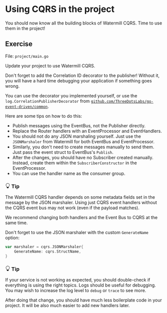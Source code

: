 # Using CQRS in the project

You should now know all the building blocks of Watermill CQRS. 
Time to use them in the project!

## Exercise

File: `project/main.go`

Update your project to use Watermill CQRS.

Don't forget to add the Correlation ID decorator to the publisher! 
Without it, you will have a hard time debugging your application if something goes wrong.

You can use the decorator you implemented yourself, or use the `log.CorrelationPublisherDecorator` from 
[`github.com/ThreeDotsLabs/go-event-driven/common`](https://github.com/ThreeDotsLabs/go-event-driven/tree/main/common/log).

Here are some tips on how to do this:

* Publish messages using the EventBus, not the Publisher directly.
* Replace the Router handlers with an EventProcessor and EventHandlers.
* You should not do any JSON marshaling yourself. Just use the `JSONMarshaler` from Watermill for both EventBus and EventProcessor.
* Similarly, you don't need to create messages manually to send them. Just pass the event struct to EventBus's `Publish`.
* After the changes, you should have no Subscriber created manually. Instead, create them within the `SubscriberConstructor` in the EventProcessor.
* You can use the handler name as the consumer group.


<div class="alert alert-dismissible bg-light-primary d-flex flex-column flex-sm-row p-7 mb-10">
    <div class="d-flex flex-column">
        <h3 class="mb-5 text-dark">
			<svg xmlns="http://www.w3.org/2000/svg" width="16" height="16" fill="currentColor" class="bi bi-lightbulb text-primary" viewBox="0 0 16 16">
			  <path d="M2 6a6 6 0 1 1 10.174 4.31c-.203.196-.359.4-.453.619l-.762 1.769A.5.5 0 0 1 10.5 13a.5.5 0 0 1 0 1 .5.5 0 0 1 0 1l-.224.447a1 1 0 0 1-.894.553H6.618a1 1 0 0 1-.894-.553L5.5 15a.5.5 0 0 1 0-1 .5.5 0 0 1 0-1 .5.5 0 0 1-.46-.302l-.761-1.77a1.964 1.964 0 0 0-.453-.618A5.984 5.984 0 0 1 2 6zm6-5a5 5 0 0 0-3.479 8.592c.263.254.514.564.676.941L5.83 12h4.342l.632-1.467c.162-.377.413-.687.676-.941A5 5 0 0 0 8 1z"/>
			</svg>
			Tip
		</h3>
        <span>

The Watermill CQRS handler depends on some metadata fields set in the message by the JSON marshaler.
Using just CQRS event handlers without the CQRS event bus may not work (even if the payload matches).

We recommend changing both handlers and the Event Bus to CQRS at the same time.

</span>
	</div>
	</div>

Don't forget to use the JSON marshaler with the custom `GenerateName` option:

```go
var marshaler = cqrs.JSONMarshaler{
	GenerateName: cqrs.StructName,
}
```


<div class="alert alert-dismissible bg-light-primary d-flex flex-column flex-sm-row p-7 mb-10">
    <div class="d-flex flex-column">
        <h3 class="mb-5 text-dark">
			<svg xmlns="http://www.w3.org/2000/svg" width="16" height="16" fill="currentColor" class="bi bi-lightbulb text-primary" viewBox="0 0 16 16">
			  <path d="M2 6a6 6 0 1 1 10.174 4.31c-.203.196-.359.4-.453.619l-.762 1.769A.5.5 0 0 1 10.5 13a.5.5 0 0 1 0 1 .5.5 0 0 1 0 1l-.224.447a1 1 0 0 1-.894.553H6.618a1 1 0 0 1-.894-.553L5.5 15a.5.5 0 0 1 0-1 .5.5 0 0 1 0-1 .5.5 0 0 1-.46-.302l-.761-1.77a1.964 1.964 0 0 0-.453-.618A5.984 5.984 0 0 1 2 6zm6-5a5 5 0 0 0-3.479 8.592c.263.254.514.564.676.941L5.83 12h4.342l.632-1.467c.162-.377.413-.687.676-.941A5 5 0 0 0 8 1z"/>
			</svg>
			Tip
		</h3>
        <span>

If your service is not working as expected, you should double-check if everything is using the right topics.
Logs should be useful for debugging.
You may wish to increase the log level to `debug` or `trace` to see more.   

</span>
	</div>
	</div>

After doing that change, you should have much less boilerplate code in your project.
It will be also much easier to add new handlers later.
